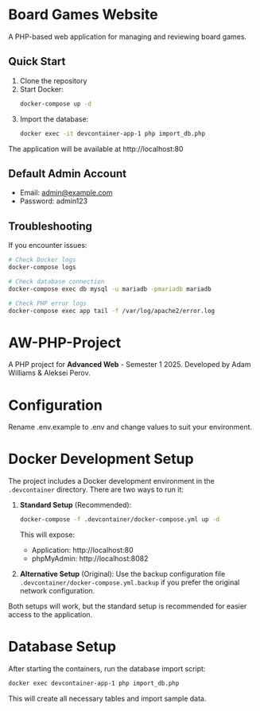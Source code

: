 # Board Games Website

A PHP-based web application for managing and reviewing board games.

## Quick Start

1. Clone the repository
2. Start Docker:
   ```bash
   docker-compose up -d
   ```
3. Import the database:
   ```bash
   docker exec -it devcontainer-app-1 php import_db.php
   ```

The application will be available at http://localhost:80

## Default Admin Account
- Email: admin@example.com
- Password: admin123

## Troubleshooting

If you encounter issues:
```bash
# Check Docker logs
docker-compose logs

# Check database connection
docker-compose exec db mysql -u mariadb -pmariadb mariadb

# Check PHP error logs
docker-compose exec app tail -f /var/log/apache2/error.log
```

# AW-PHP-Project
A PHP project for **Advanced Web** - Semester 1 2025.
Developed by Adam Williams & Aleksei Perov.

# Configuration
Rename .env.example to .env and change values to suit your environment.

# Docker Development Setup
The project includes a Docker development environment in the `.devcontainer` directory. There are two ways to run it:

1. **Standard Setup** (Recommended):
   ```bash
   docker-compose -f .devcontainer/docker-compose.yml up -d
   ```
   This will expose:
   - Application: http://localhost:80
   - phpMyAdmin: http://localhost:8082

2. **Alternative Setup** (Original):
   Use the backup configuration file `.devcontainer/docker-compose.yml.backup` if you prefer the original network configuration.

Both setups will work, but the standard setup is recommended for easier access to the application.

# Database Setup
After starting the containers, run the database import script:
```bash
docker exec devcontainer-app-1 php import_db.php
```

This will create all necessary tables and import sample data.